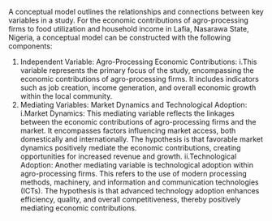 A conceptual model outlines the relationships and connections between key variables in a study. For the economic contributions of agro-processing firms to food utilization and household income in Lafia, Nasarawa State, Nigeria, a conceptual model can be constructed with the following components:
1. Independent Variable: Agro-Processing Economic Contributions:
i.This variable represents the primary focus of the study, encompassing the economic contributions of agro-processing firms. It includes indicators such as job creation, income generation, and overall economic growth within the local community.
2. Mediating Variables: Market Dynamics and Technological Adoption:
i.Market Dynamics: This mediating variable reflects the linkages between the economic contributions of agro-processing firms and the market. It encompasses factors influencing market access, both domestically and internationally. The hypothesis is that favorable market dynamics positively mediate the economic contributions, creating opportunities for increased revenue and growth.
ii.Technological Adoption: Another mediating variable is technological adoption within agro-processing firms. This refers to the use of modern processing methods, machinery, and information and communication technologies (ICTs). The hypothesis is that advanced technology adoption enhances efficiency, quality, and overall competitiveness, thereby positively mediating economic contributions.
